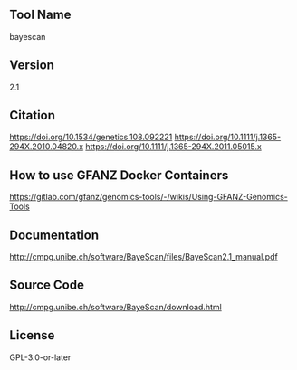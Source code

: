 ## Tool Name
bayescan
## Version
2.1
## Citation
https://doi.org/10.1534/genetics.108.092221
https://doi.org/10.1111/j.1365-294X.2010.04820.x
https://doi.org/10.1111/j.1365-294X.2011.05015.x
## How to use GFANZ Docker Containers
https://gitlab.com/gfanz/genomics-tools/-/wikis/Using-GFANZ-Genomics-Tools
## Documentation
http://cmpg.unibe.ch/software/BayeScan/files/BayeScan2.1_manual.pdf
## Source Code
http://cmpg.unibe.ch/software/BayeScan/download.html
## License
GPL-3.0-or-later
